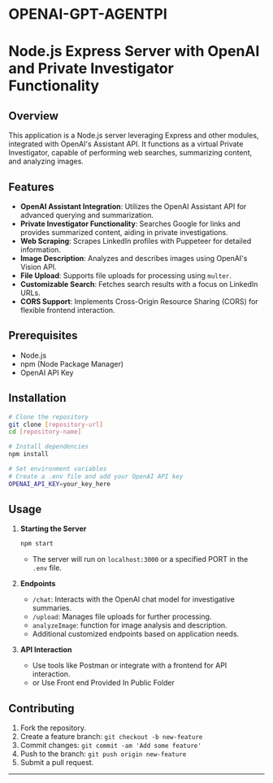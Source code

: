 # OPENAI-GPT-AGENTPI

# Node.js Express Server with OpenAI and Private Investigator Functionality

## Overview

This application is a Node.js server leveraging Express and other modules, integrated with OpenAI's Assistant API. It functions as a virtual Private Investigator, capable of performing web searches, summarizing content, and analyzing images.

## Features

- **OpenAI Assistant Integration**: Utilizes the OpenAI Assistant API for advanced querying and summarization.
- **Private Investigator Functionality**: Searches Google for links and provides summarized content, aiding in private investigations.
- **Web Scraping**: Scrapes LinkedIn profiles with Puppeteer for detailed information.
- **Image Description**: Analyzes and describes images using OpenAI's Vision API.
- **File Upload**: Supports file uploads for processing using `multer`.
- **Customizable Search**: Fetches search results with a focus on LinkedIn URLs.
- **CORS Support**: Implements Cross-Origin Resource Sharing (CORS) for flexible frontend interaction.

## Prerequisites

- Node.js
- npm (Node Package Manager)
- OpenAI API Key

## Installation

```bash
# Clone the repository
git clone [repository-url]
cd [repository-name]

# Install dependencies
npm install

# Set environment variables
# Create a .env file and add your OpenAI API key
OPENAI_API_KEY=your_key_here
```

## Usage

1. **Starting the Server**
   ```bash
   npm start
   ```
   - The server will run on `localhost:3000` or a specified PORT in the `.env` file.

2. **Endpoints**
   - `/chat`: Interacts with the OpenAI chat model for investigative summaries.
   - `/upload`: Manages file uploads for further processing.
   - `analyzeImage`: function for image analysis and description.
   - Additional customized endpoints based on application needs.

3. **API Interaction**
   - Use tools like Postman or integrate with a frontend for API interaction.
   - or Use Front end Provided In Public Folder

## Contributing

1. Fork the repository.
2. Create a feature branch: `git checkout -b new-feature`
3. Commit changes: `git commit -am 'Add some feature'`
4. Push to the branch: `git push origin new-feature`
5. Submit a pull request.


---

